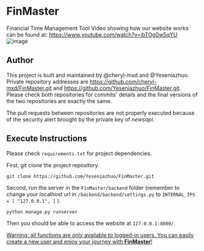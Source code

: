 # FinMaster

Financial Time Management Tool
Video showing how our website works can be found at:
https://www.youtube.com/watch?v=ibTOg0w5qYU
![image](https://user-images.githubusercontent.com/53115494/144217321-f43726e4-8005-4033-9ff1-7ae8e139a317.png)


## Author

This project is built and maintained by @cheryl-mxd and @Yeseniazhuo. Private repository addresses are https://github.com/cheryl-mxd/FinMaster.git and https://github.com/Yeseniazhuo/FinMaster.git. Please check both repositories for commits' details and the final versions of the two repositories are exactly the same. 

The pull requests between repositories are not properly executed because of the security alert brought by the private key of _newsapi_.

## Execute Instructions

Please check `requirements.txt`  for project dependencies.

First, git clone the project repository.

```shell
git clone https://github.com/Yeseniazhuo/FinMaster.git
```

Second, run the server in the `FinMaster/backend` folder (remember to change your localhost url in `/backend/backend/settings.py` to `INTERNAL_IPS = [ "127.0.0.1", ]` ).

```shell
python manage.py runserver
```

Then you should be able to access the website at `127.0.0.1:8000/`.

<u>Warning: all functions are only available to logged-in users. You can easily create a new user and enjoy your journey with **FinMaster**!</u>
